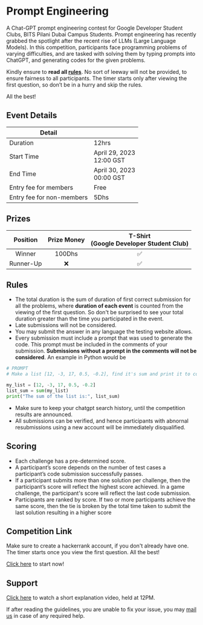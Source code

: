 # Prompt Engineering

A Chat-GPT prompt engineering contest for Google Developer Student Clubs, BITS Pilani Dubai Campus Students. Prompt engineering has recently grabbed the spotlight after the recent rise of LLMs (Large Language Models). In this competition, participants face programming problems of varying difficulties, and are tasked with solving them by typing prompts into ChatGPT, and generating codes for the given problems.

Kindly ensure to **read all [rules](#rules)**. No sort of leeway will not be provided, to ensure fairness to all participants. The timer starts only after viewing the first question, so don’t be in a hurry and skip the rules.

All the best!

## Event Details

| Detail                    |                               |
| ------------------------- | ----------------------------- |
| Duration                  | 12hrs                         |
| Start Time                | April 29, 2023<br />12:00 GST |
| End Time                  | April 30, 2023<br />00:00 GST |
| Entry fee for members     | Free                          |
| Entry fee for non-members | 5Dhs                          |

## Prizes

| Position  | Prize Money | T-Shirt<br>(Google Developer Student Club) |
| :-------: | :---------: | :----------------------------------------: |
|  Winner   |   100Dhs    |                     ✅                     |
| Runner-Up |      ❌     |                     ✅                     |

## Rules

- The total duration is the sum of duration of first correct submission for all the problems, where **duration of each event** is counted from the viewing of the first question. So don't be surprised to see your total duration greater than the time you participated in the event.
- Late submissions will not be considered.
- You may submit the answer in any language the testing website allows.
- Every submission must include a prompt that was used to generate the code. This prompt must be included in the comments of your submission. **Submissions without a prompt in the comments will not be considered**. An example in Python would be

```python
# PROMPT 
# Make a list [12, -3, 17, 0.5, -0.2], find it's sum and print it to console. 

my_list = [12, -3, 17, 0.5, -0.2]
list_sum = sum(my_list)
print("The sum of the list is:", list_sum)
```

- Make sure to keep your chatgpt search history, until the competition results are announced.
- All submissions can be verified, and hence participants with abnornal resubmissions using a new account will be immediately disqualified.

## Scoring

- Each challenge has a pre-determined score.
- A participant’s score depends on the number of test cases a participant’s code submission successfully passes.
- If a participant submits more than one solution per challenge, then the participant’s score will reflect the highest score achieved. In a game challenge, the participant's score will reflect the last code submission.
- Participants are ranked by score. If two or more participants achieve the same score, then the tie is broken by the total time taken to submit the last solution resulting in a higher score

## Competition Link

Make sure to create a hackerrank account, if you don't already have one. The timer starts once you view the first question. All the best!

[Click here](https://www.hackerrank.com/gdsc-prompt-engineering) to start now!

## Support

[Click here](https://drive.google.com/file/d/1A36ErJ9L370ZYZzqHbQf_xkt8_Sb_J9s/view) to watch a short explanation video, held at 12PM.

If after reading the guidelines, you are unable to fix your issue, you may [mail us](mailto:gdsc@dubai.bits-pilani.ac.in?cc=f20210192@dubai.bits-pilani.ac.in&subject=Prompt%20Engineering%20Support) in case of any required help.
